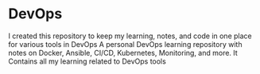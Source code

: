 # DevOps
I created this repository to keep my learning, notes, and code in one place for various tools in DevOps
A personal DevOps learning repository with notes on Docker, Ansible, CI/CD, Kubernetes, Monitoring, and more.
It Contains all my learning related to DevOps tools
